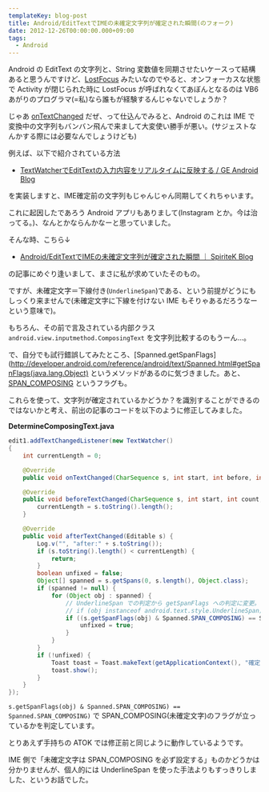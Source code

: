 ```yaml
---
templateKey: blog-post
title: Android/EditTextでIMEの未確定文字列が確定された瞬間(のフォーク)
date: 2012-12-26T00:00:00.000+09:00
tags:
  - Android
---
```

Android の EditText の文字列と、String 変数値を同期させたいケースって結構あると思うんですけど、[LostFocus](http://developer.android.com/reference/android/view/View.OnFocusChangeListener.html) みたいなのでやると、オンフォーカスな状態で Activity が閉じられた時に LostFocus が呼ばれなくてあぼんとなるのは VB6あがりのプログラマ(=私)なら誰もが経験するんじゃないでしょうか？

<!-- more -->

じゃあ [onTextChanged](http://developer.android.com/reference/android/text/TextWatcher.html) だぜ、って仕込んでみると、Android のこれは IME で変換中の文字列もバンバン飛んで来まして大変使い勝手が悪い。(サジェストなんかする際には必要なんでしょうけども)

例えば、以下で紹介されている方法

* [TextWatcherでEditTextの入力内容をリアルタイムに反映する / GE Android Blog](http://blog.global-eng.co.jp/android/2011/04/08/textwatcher%e3%81%a7edittext%e3%81%ae%e5%85%a5%e5%8a%9b%e5%86%85%e5%ae%b9%e3%82%92%e3%83%aa%e3%82%a2%e3%83%ab%e3%82%bf%e3%82%a4%e3%83%a0%e3%81%ab%e5%8f%8d%e6%98%a0%e3%81%99%e3%82%8b/)

を実装しますと、IME確定前の文字列もじゃんじゃん同期してくれちゃいます。

これに起因したであろう Android アプリもありまして(Instagram とか。今は治ってる。)、なんとかならんかなーと思っていました。

そんな時、こちら↓

* [Android/EditTextでIMEの未確定文字列が確定された瞬間 ｜ SpiriteK Blog](http://www.spiritek.co.jp/spkblog/2012/10/25/androidedittext%e3%81%a7ime%e3%81%ae%e6%9c%aa%e7%a2%ba%e5%ae%9a%e6%96%87%e5%ad%97%e5%88%97%e3%81%8c%e7%a2%ba%e5%ae%9a%e3%81%95%e3%82%8c%e3%81%9f%e7%9e%ac%e9%96%93/)

の記事にめぐり逢いまして、まさに私が求めていたそのもの。

ですが、未確定文字＝下線付き(``UnderlineSpan``)である、という前提がどうにもしっくり来ませんで(未確定文字に下線を付けない IME もそりゃあるだろうなーという意味で)。

もちろん、その前で言及されている内部クラス ``android.view.inputmethod.ComposingText`` を文字列比較するのもうーん…。

で、自分でも試行錯誤してみたところ、[Spanned.getSpanFlags](http://developer.android.com/reference/android/text/Spanned.html#getSpanFlags(java.lang.Object) というメソッドがあるのに気づきました。あと、[SPAN_COMPOSING](http://developer.android.com/reference/android/text/Spanned.html#SPAN_COMPOSING) というフラグも。

これらを使って、文字列が確定されているかどうか？を識別することができるのではないかと考え、前出の記事のコードを以下のように修正してみました。

**DetermineComposingText.java**

```java
edit1.addTextChangedListener(new TextWatcher()
{
    int currentLength = 0;

    @Override
    public void onTextChanged(CharSequence s, int start, int before, int count) {}

    @Override
    public void beforeTextChanged(CharSequence s, int start, int count, int after) {
        currentLength = s.toString().length();
    }

    @Override
    public void afterTextChanged(Editable s) {
        Log.v("", "after:" + s.toString());
        if (s.toString().length() < currentLength) {
            return;
        }
        boolean unfixed = false;
        Object[] spanned = s.getSpans(0, s.length(), Object.class);
        if (spanned != null) {
            for (Object obj : spanned) {
                // UnderlineSpan での判定から getSpanFlags への判定に変更。
                // if (obj instanceof android.text.style.UnderlineSpan) {
                if ((s.getSpanFlags(obj) & Spanned.SPAN_COMPOSING) == Spanned.SPAN_COMPOSING) {
                    unfixed = true;
                }
            }
        }
        if (!unfixed) {
            Toast toast = Toast.makeText(getApplicationContext(), "確定", Toast.LENGTH_SHORT);
            toast.show();
        }
    }
});
```

``s.getSpanFlags(obj) & Spanned.SPAN_COMPOSING) == Spanned.SPAN_COMPOSING)`` で SPAN_COMPOSING(未確定文字)のフラグが立っているかを判定しています。

とりあえず手持ちの ATOK では修正前と同じように動作しているようです。

IME 側で「未確定文字は SPAN_COMPOSING を必ず設定する」ものかどうかは分かりませんが、個人的には UnderlineSpan を使った手法よりもすっきりしました、というお話でした。


